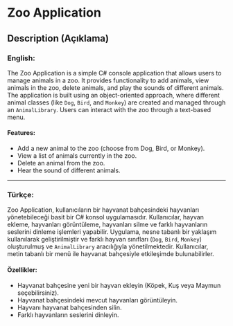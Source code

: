 # Zoo Application

## Description (Açıklama)

### English:
The Zoo Application is a simple C# console application that allows users to manage animals in a zoo. It provides functionality to add animals, view animals in the zoo, delete animals, and play the sounds of different animals. The application is built using an object-oriented approach, where different animal classes (like `Dog`, `Bird`, and `Monkey`) are created and managed through an `AnimalLibrary`. Users can interact with the zoo through a text-based menu.

#### Features:
- Add a new animal to the zoo (choose from Dog, Bird, or Monkey).
- View a list of animals currently in the zoo.
- Delete an animal from the zoo.
- Hear the sound of different animals.

---

### Türkçe:
Zoo Application, kullanıcıların bir hayvanat bahçesindeki hayvanları yönetebileceği basit bir C# konsol uygulamasıdır. Kullanıcılar, hayvan ekleme, hayvanları görüntüleme, hayvanları silme ve farklı hayvanların seslerini dinleme işlemleri yapabilir. Uygulama, nesne tabanlı bir yaklaşım kullanılarak geliştirilmiştir ve farklı hayvan sınıfları (`Dog`, `Bird`, `Monkey`) oluşturulmuş ve `AnimalLibrary` aracılığıyla yönetilmektedir. Kullanıcılar, metin tabanlı bir menü ile hayvanat bahçesiyle etkileşimde bulunabilirler.

#### Özellikler:
- Hayvanat bahçesine yeni bir hayvan ekleyin (Köpek, Kuş veya Maymun seçebilirsiniz).
- Hayvanat bahçesindeki mevcut hayvanları görüntüleyin.
- Hayvanı hayvanat bahçesinden silin.
- Farklı hayvanların seslerini dinleyin.
